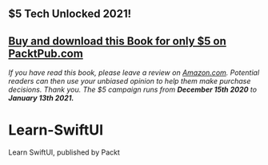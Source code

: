 ## $5 Tech Unlocked 2021!
[Buy and download this Book for only $5 on PacktPub.com](https://www.packtpub.com/product/learn-swiftui/9781839215421)
-----
*If you have read this book, please leave a review on [Amazon.com](https://www.amazon.com/gp/product/1839215429).     Potential readers can then use your unbiased opinion to help them make purchase decisions. Thank you. The $5 campaign         runs from __December 15th 2020__ to __January 13th 2021.__*

# Learn-SwiftUI
Learn SwiftUI, published by Packt
